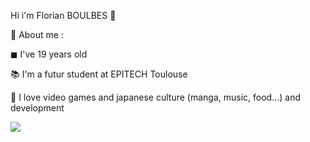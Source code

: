 Hi i'm Florian BOULBES 👋

📌 About me : 

◼ I've 19 years old

📚 I'm a futur student at EPITECH Toulouse

💖 I love video games and japanese culture (manga, music, food...) and development 

<img src="https://media1.giphy.com/media/xUNd9YbZxUobLqOKhW/giphy.gif?cid=ecf05e475dbxd6flmbgpelv8pxxpt3q9e2k1ntk10sv6tiw2&rid=giphy.gif&ct=g">

